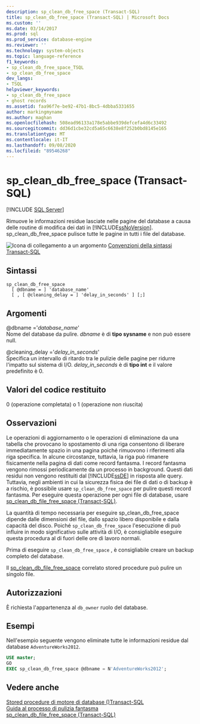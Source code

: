 ```yaml
---
description: sp_clean_db_free_space (Transact-SQL)
title: sp_clean_db_free_space (Transact-SQL) | Microsoft Docs
ms.custom: ''
ms.date: 03/14/2017
ms.prod: sql
ms.prod_service: database-engine
ms.reviewer: ''
ms.technology: system-objects
ms.topic: language-reference
f1_keywords:
- sp_clean_db_free_space_TSQL
- sp_clean_db_free_space
dev_langs:
- TSQL
helpviewer_keywords:
- sp_clean_db_free_space
- ghost records
ms.assetid: faa96f7e-be92-47b1-8bc5-4dbba5331655
author: markingmyname
ms.author: maghan
ms.openlocfilehash: 508ead96133a178e5abbe939defcefa4d6c33492
ms.sourcegitcommit: dd36d1cbe32cd5a65c6638e8f252b0bd8145e165
ms.translationtype: MT
ms.contentlocale: it-IT
ms.lasthandoff: 09/08/2020
ms.locfileid: "89546268"
---
```

# <a name="sp_clean_db_free_space-transact-sql"></a>sp_clean_db_free_space (Transact-SQL)
[!INCLUDE [SQL Server](../../includes/applies-to-version/sqlserver.md)]

  Rimuove le informazioni residue lasciate nelle pagine del database a causa delle routine di modifica dei dati in [!INCLUDE[ssNoVersion](../../includes/ssnoversion-md.md)]. sp_clean_db_free_space pulisce tutte le pagine in tutti i file del database.  
  
 ![Icona di collegamento a un argomento](../../database-engine/configure-windows/media/topic-link.gif "Icona di collegamento a un argomento") [Convenzioni della sintassi Transact-SQL](../../t-sql/language-elements/transact-sql-syntax-conventions-transact-sql.md)  
  
## <a name="syntax"></a>Sintassi  
  
```syntaxsql 
sp_clean_db_free_space   
  [ @dbname = ] 'database_name'   
  [ , [ @cleaning_delay = ] 'delay_in_seconds' ] [;]  
```  
  
## <a name="arguments"></a>Argomenti  
 @dbname ='*database_name*'  
 Nome del database da pulire. *dbname* è di **tipo sysname** e non può essere null.  
  
 @cleaning_delay ='*delay_in_seconds*'  
 Specifica un intervallo di ritardo tra le pulizie delle pagine per ridurre l'impatto sul sistema di I/O. *delay_in_seconds* è di **tipo int** e il valore predefinito è 0.  
  
## <a name="return-code-values"></a>Valori del codice restituito  
 0 (operazione completata) o 1 (operazione non riuscita)  
  
## <a name="remarks"></a>Osservazioni  
 Le operazioni di aggiornamento o le operazioni di eliminazione da una tabella che provocano lo spostamento di una riga consentono di liberare immediatamente spazio in una pagina poiché rimuovono i riferimenti alla riga specifica. In alcune circostanze, tuttavia, la riga può rimanere fisicamente nella pagina di dati come record fantasma. I record fantasma vengono rimossi periodicamente da un processo in background. Questi dati residui non vengono restituiti dal [!INCLUDE[ssDE](../../includes/ssde-md.md)] in risposta alle query. Tuttavia, negli ambienti in cui la sicurezza fisica dei file di dati o di backup è a rischio, è possibile usare `sp_clean_db_free_space` per pulire questi record fantasma. Per eseguire questa operazione per ogni file di database, usare [sp_clean_db_file_free_space (Transact-SQL)](../../relational-databases/system-stored-procedures/sp-clean-db-file-free-space-transact-sql.md). 
  
 La quantità di tempo necessaria per eseguire sp_clean_db_free_space dipende dalle dimensioni del file, dallo spazio libero disponibile e dalla capacità del disco. Poiché `sp_clean_db_free_space` l'esecuzione di può influire in modo significativo sulle attività di I/O, è consigliabile eseguire questa procedura al di fuori delle ore di lavoro normali.  
  
 Prima di eseguire `sp_clean_db_free_space` , è consigliabile creare un backup completo del database.  
  
 Il [sp_clean_db_file_free_space](../../relational-databases/system-stored-procedures/sp-clean-db-file-free-space-transact-sql.md) correlato stored procedure può pulire un singolo file.  
  
## <a name="permissions"></a>Autorizzazioni  
 È richiesta l'appartenenza al `db_owner` ruolo del database.  
  
## <a name="examples"></a>Esempi  
 Nell'esempio seguente vengono eliminate tutte le informazioni residue dal database `AdventureWorks2012`.  
  
```sql  
USE master;  
GO  
EXEC sp_clean_db_free_space @dbname = N'AdventureWorks2012';  
```  
  
## <a name="see-also"></a>Vedere anche  
 [Stored procedure di motore di database &#40;&#41;Transact-SQL ](../../relational-databases/system-stored-procedures/database-engine-stored-procedures-transact-sql.md)   
 [Guida al processo di pulizia fantasma](../ghost-record-cleanup-process-guide.md)    
 [sp_clean_db_file_free_space (Transact-SQL)](../../relational-databases/system-stored-procedures/sp-clean-db-file-free-space-transact-sql.md)
  
  
